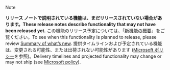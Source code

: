  > [!NOTE]
 >  <span data-ttu-id="819c5-101">**リリース ノートで説明されている機能は、まだリリースされていない場合があります。**</span><span class="sxs-lookup"><span data-stu-id="819c5-101">**These release notes describe functionality that may not have been released yet.**</span></span>
<span data-ttu-id="819c5-102">この機能のリリース予定については、「[新機能の概要](/business-applications-release-notes/October18/ai/planned-features)」をご覧ください。</span><span class="sxs-lookup"><span data-stu-id="819c5-102">To see when this functionality is planned to release, please review [Summary of what’s new](/business-applications-release-notes/October18/ai/planned-features).</span></span> <span data-ttu-id="819c5-103">提供タイムラインおよび予定されている機能は、変更される可能性、または出荷されない可能性があります ([Microsoft ポリシー](https://go.microsoft.com/fwlink/p/?linkid=2007332)を参照)。</span><span class="sxs-lookup"><span data-stu-id="819c5-103">Delivery timelines and projected functionality may change or may not ship (see [Microsoft policy](https://go.microsoft.com/fwlink/p/?linkid=2007332)).</span></span> 
